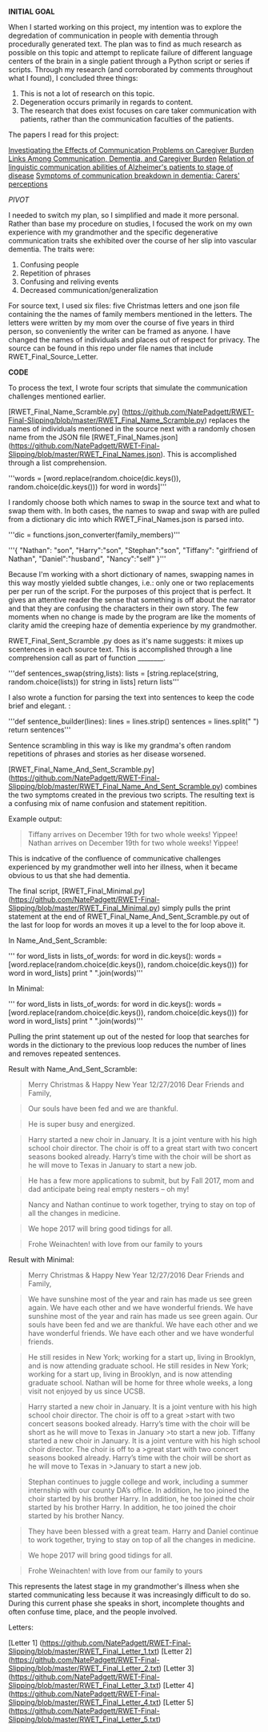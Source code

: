 **INITIAL GOAL**

When I started working on this project, my intention was to explore the degredation of communication in people with dementia through procedurally generated text. The plan was to find as much research as possible on this topic and attempt to replicate failure of different language centers of the brain in a single patient through a Python script or series if scripts. Through my research (and corroborated by comments throughout what I found), I concluded three things:

1. This is not a lot of research on this topic.
2. Degeneration occurs primarily in regards to content.
3. The research that does exist focuses on care taker communication with patients, rather than the communication faculties of the patients.

The papers I read for this project:

[Investigating the Effects of Communication Problems on Caregiver Burden](https://academic.oup.com/psychsocgerontology/article/60/1/S48/617664/Investigating-the-Effects-of-Communication)
[Links Among Communication, Dementia, and Caregiver Burden](http://www.cjslpa.ca/download.php?file=2012_CJSLPA_Vol_36/No_04_264_355/Watson-Aizawa-Savundranayagam-Orange_CJSLPA.pdf)
[Relation of linguistic communication abilities of Alzheimer's patients to stage of disease](https://www.ncbi.nlm.nih.gov/pubmed/1377076)
[Symptoms of communication breakdown in dementia: Carers' perceptions](https://www.researchgate.net/publication/15552549_Symptoms_of_communication_breakdown_in_dementia_Carers'_perceptions)

*PIVOT*

I needed to switch my plan, so I simplified and made it more personal. Rather than base my procedure on studies, I focused the  work on my own experience with my grandmother and the specific degenerative communication traits she exhibited over the course of her slip into vascular dementia. The traits were:

1. Confusing people
2. Repetition of phrases
3. Confusing and reliving events
4. Decreased communication/generalization

For source text, I used six files: five Christmas letters and one json file containing the the names of family members mentioned in the letters. The letters were written by my mom over the course of five years in third person, so conveniently the writer can be framed as anyone. I have changed the names of individuals and places out of respect for privacy. The source can be found in this repo under file names that include RWET_Final_Source_Letter. 

**CODE**

To process the text, I wrote four scripts that simulate the communication challenges mentioned earlier. 

[RWET_Final_Name_Scramble.py] (https://github.com/NatePadgett/RWET-Final-Slipping/blob/master/RWET_Final_Name_Scramble.py) replaces the names of individuals mentioned in the source next with a randomly chosen name from the JSON file [RWET_Final_Names.json] (https://github.com/NatePadgett/RWET-Final-Slipping/blob/master/RWET_Final_Names.json). This is accomplished through a list comprehension.
 
'''words = [word.replace(random.choice(dic.keys()), random.choice(dic.keys())) for word in words]'''

I randomly choose both which names to swap in the source text and what to swap them with. In both cases, the names to swap and swap with are pulled from a dictionary dic into which RWET_Final_Names.json is parsed into. 

'''dic = functions.json_converter(family_members)'''

'''{
"Nathan": "son",
"Harry":"son",
"Stephan":"son",
"Tiffany": "girlfriend of Nathan",
"Daniel":"husband",
"Nancy":"self"
}'''

Because I'm working with a short dictionary of names, swapping names in this way mostly yielded subtle changes, i.e.: only one or two replacements per per run of the script. For the purposes of this project that is perfect. It gives an attentive reader the sense that something is off about the narrator and that they are confusing the characters in their own story. The few moments when no change is made by the program are like the moments of clarity amid the creeping haze of dementia experience by my grandmother. 

RWET_Final_Sent_Scramble .py does as it's name suggests: it mixes up scentences in each source text. This is accomplished through a line comprehension call as part of function ________.

'''def sentences_swap(string,lists):
    lists = [string.replace(string, random.choice(lists)) for string in lists]
    return lists'''

I also wrote a function for parsing the text into sentences to keep the code brief and elegant. : 

'''def sentence_builder(lines):
    lines = lines.strip()
    sentences = lines.split("  ")
    return sentences'''

Sentence scrambling in this way is like my grandma's often random repetitions of phrases and stories as her disease worsened. 

[RWET_Final_Name_And_Sent_Scramble.py] (https://github.com/NatePadgett/RWET-Final-Slipping/blob/master/RWET_Final_Name_And_Sent_Scramble.py) combines the two symptoms created in the previous two scripts. The resulting text is a confusing mix of name confusion and statement repitition. 

Example output: 

>Tiffany arrives on December 19th for two whole weeks! Yippee!
>Nathan arrives on December 19th for two whole weeks! Yippee!

This is indcative of the confluence of communicative challenges experienced by my grandmother well into her illness, when it became obvious to us that she had dementia. 

The final script, [RWET_Final_Minimal.py] (https://github.com/NatePadgett/RWET-Final-Slipping/blob/master/RWET_Final_Minimal.py) simply pulls the print statement at the end of RWET_Final_Name_And_Sent_Scramble.py out of the last for loop for words an moves it up a level to the for loop above it. 

In Name_And_Sent_Scramble:

''' for word_lists in lists_of_words:
        for word in dic.keys():
            words = [word.replace(random.choice(dic.keys()), random.choice(dic.keys())) for word in word_lists]
        print " ".join(words)'''
       
In Minimal:

'''  for word_lists in lists_of_words:
        for word in dic.keys():
            words =[word.replace(random.choice(dic.keys()), random.choice(dic.keys())) for word in word_lists]
    print " ".join(words)'''
    
Pulling the print statement up out of the nested for loop that searches for words in the dictionary to the previous loop reduces the number of lines and removes repeated sentences.

Result with Name_And_Sent_Scramble:

>Merry Christmas & Happy New Year
>12/27/2016
>Dear Friends and Family,

>Our souls have been fed and we are thankful.

>He is super busy and energized.

>Harry started a new choir in January. It is a joint venture with his high school choir director. The choir is off to a great start with two concert seasons booked already. Harry’s time with the choir will be short as he will move to Texas in January to start a new job.

>He has a few more applications to submit, but by Fall 2017, mom and dad anticipate being real empty nesters – oh my!

>Nancy and Nathan continue to work together, trying to stay on top of all the changes in medicine.

>We hope 2017 will bring good tidings for all.

>Frohe Weinachten!
>with love from our family to yours

Result with Minimal:

>Merry Christmas & Happy New Year
>12/27/2016
>Dear Friends and Family,

>We have sunshine most of the year and rain has made us see green again.
>We have each other and we have wonderful friends.
>We have sunshine most of the year and rain has made us see green again.
>Our souls have been fed and we are thankful.
>We have each other and we have wonderful friends.
>We have each other and we have wonderful friends.

>He still resides in New York; working for a start up, living in Brooklyn, and is now attending graduate school.
>He still resides in New York; working for a start up, living in Brooklyn, and is now attending graduate school.
>Nathan will be home for three whole weeks, a long visit not enjoyed by us since UCSB.

>Harry started a new choir in January. It is a joint venture with his high school choir director. The choir is off to a great >start with two concert seasons booked already. Harry’s time with the choir will be short as he will move to Texas in January >to start a new job.
>Tiffany started a new choir in January. It is a joint venture with his high school choir director. The choir is off to a >great start with two concert seasons booked already. Harry’s time with the choir will be short as he will move to Texas in >January to start a new job.

>Stephan continues to juggle college and work, including a summer internship with our county DA’s office.
>In addition, he too joined the choir started by his brother Harry.
>In addition, he too joined the choir started by his brother Harry.
>In addition, he too joined the choir started by his brother Nancy.

>They have been blessed with a great team.
>Harry and Daniel continue to work together, trying to stay on top of all the changes in medicine.

>We hope 2017 will bring good tidings for all.

>Frohe Weinachten!
>with love from our family to yours

This represents the latest stage in my grandmother's illness when she started communicating less because it was increasingly difficult to do so. During this current phase she speaks in short, incomplete thoughts and often confuse time, place, and the people involved.

Letters:

[Letter 1] (https://github.com/NatePadgett/RWET-Final-Slipping/blob/master/RWET_Final_Letter_1.txt)
[Letter 2] (https://github.com/NatePadgett/RWET-Final-Slipping/blob/master/RWET_Final_Letter_2.txt)
[Letter 3] (https://github.com/NatePadgett/RWET-Final-Slipping/blob/master/RWET_Final_Letter_3.txt)
[Letter 4] (https://github.com/NatePadgett/RWET-Final-Slipping/blob/master/RWET_Final_Letter_4.txt)
[Letter 5] (https://github.com/NatePadgett/RWET-Final-Slipping/blob/master/RWET_Final_Letter_5.txt)
